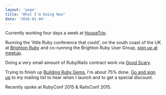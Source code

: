```yaml
---
layout: 'page'
title: "What I'm Doing Now"
date: '2016-01-04'
---
```


Currently working four days a week at [HouseTrip](https://housetrip.com).

Running the 'little Ruby conference that could', on the south coast of the UK at [Brighton Ruby](http://brightonruby.com) and co-running the Brighton Ruby User Group, [sign up at meetup](http://www.meetup.com/Brighton-Ruby-Group/).

Doing a very small amount of Ruby/Rails contract work via [Good Scary](http://goodscary.com).

Trying to finish up [Building Ruby Gems](/building-ruby-gems/), I'm about 75% done. [Go and sign up](/building-ruby-gems/) to my mailing list to hear when I launch and to get a special discount.

Recently spoke at RubyConf 2015 & RailsConf 2015.
